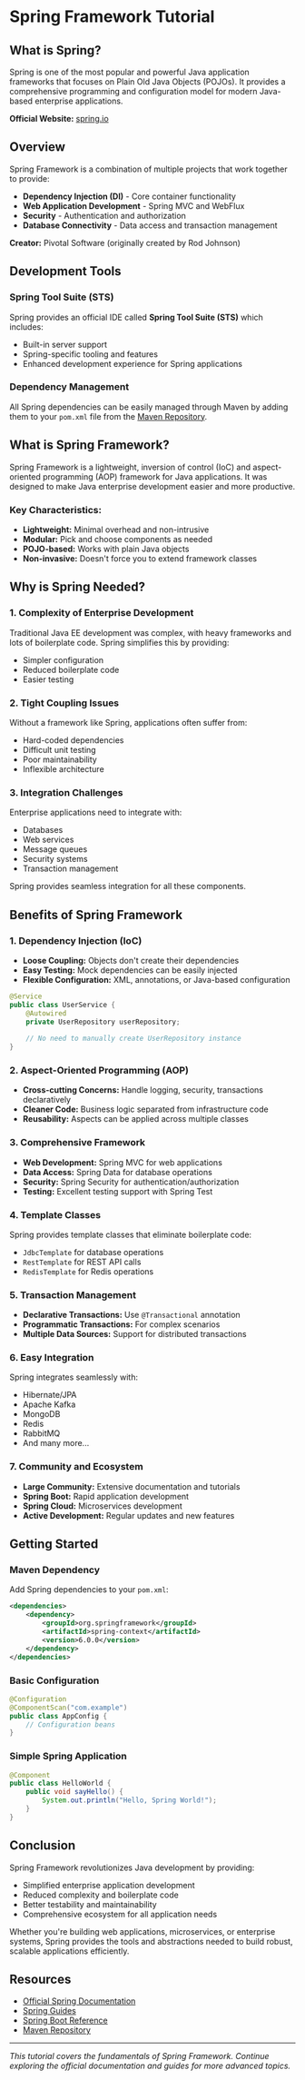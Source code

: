 # Spring Framework Tutorial

## What is Spring?

Spring is one of the most popular and powerful Java application frameworks that focuses on Plain Old Java Objects (POJOs). It provides a comprehensive programming and configuration model for modern Java-based enterprise applications.

**Official Website:** [spring.io](https://spring.io)

## Overview

Spring Framework is a combination of multiple projects that work together to provide:
- **Dependency Injection (DI)** - Core container functionality
- **Web Application Development** - Spring MVC and WebFlux
- **Security** - Authentication and authorization
- **Database Connectivity** - Data access and transaction management

**Creator:** Pivotal Software (originally created by Rod Johnson)

## Development Tools

### Spring Tool Suite (STS)
Spring provides an official IDE called **Spring Tool Suite (STS)** which includes:
- Built-in server support
- Spring-specific tooling and features
- Enhanced development experience for Spring applications

### Dependency Management
All Spring dependencies can be easily managed through Maven by adding them to your `pom.xml` file from the [Maven Repository](https://mvnrepository.com/).

## What is Spring Framework?

Spring Framework is a lightweight, inversion of control (IoC) and aspect-oriented programming (AOP) framework for Java applications. It was designed to make Java enterprise development easier and more productive.

### Key Characteristics:
- **Lightweight:** Minimal overhead and non-intrusive
- **Modular:** Pick and choose components as needed
- **POJO-based:** Works with plain Java objects
- **Non-invasive:** Doesn't force you to extend framework classes

## Why is Spring Needed?

### 1. **Complexity of Enterprise Development**
Traditional Java EE development was complex, with heavy frameworks and lots of boilerplate code. Spring simplifies this by providing:
- Simpler configuration
- Reduced boilerplate code
- Easier testing

### 2. **Tight Coupling Issues**
Without a framework like Spring, applications often suffer from:
- Hard-coded dependencies
- Difficult unit testing
- Poor maintainability
- Inflexible architecture

### 3. **Integration Challenges**
Enterprise applications need to integrate with:
- Databases
- Web services
- Message queues
- Security systems
- Transaction management

Spring provides seamless integration for all these components.

## Benefits of Spring Framework

### 1. **Dependency Injection (IoC)**
- **Loose Coupling:** Objects don't create their dependencies
- **Easy Testing:** Mock dependencies can be easily injected
- **Flexible Configuration:** XML, annotations, or Java-based configuration

```java
@Service
public class UserService {
    @Autowired
    private UserRepository userRepository;
    
    // No need to manually create UserRepository instance
}
```

### 2. **Aspect-Oriented Programming (AOP)**
- **Cross-cutting Concerns:** Handle logging, security, transactions declaratively
- **Cleaner Code:** Business logic separated from infrastructure code
- **Reusability:** Aspects can be applied across multiple classes

### 3. **Comprehensive Framework**
- **Web Development:** Spring MVC for web applications
- **Data Access:** Spring Data for database operations
- **Security:** Spring Security for authentication/authorization
- **Testing:** Excellent testing support with Spring Test

### 4. **Template Classes**
Spring provides template classes that eliminate boilerplate code:
- `JdbcTemplate` for database operations
- `RestTemplate` for REST API calls
- `RedisTemplate` for Redis operations

### 5. **Transaction Management**
- **Declarative Transactions:** Use `@Transactional` annotation
- **Programmatic Transactions:** For complex scenarios
- **Multiple Data Sources:** Support for distributed transactions

### 6. **Easy Integration**
Spring integrates seamlessly with:
- Hibernate/JPA
- Apache Kafka
- MongoDB
- Redis
- RabbitMQ
- And many more...

### 7. **Community and Ecosystem**
- **Large Community:** Extensive documentation and tutorials
- **Spring Boot:** Rapid application development
- **Spring Cloud:** Microservices development
- **Active Development:** Regular updates and new features

## Getting Started

### Maven Dependency
Add Spring dependencies to your `pom.xml`:

```xml
<dependencies>
    <dependency>
        <groupId>org.springframework</groupId>
        <artifactId>spring-context</artifactId>
        <version>6.0.0</version>
    </dependency>
</dependencies>
```

### Basic Configuration
```java
@Configuration
@ComponentScan("com.example")
public class AppConfig {
    // Configuration beans
}
```

### Simple Spring Application
```java
@Component
public class HelloWorld {
    public void sayHello() {
        System.out.println("Hello, Spring World!");
    }
}
```

## Conclusion

Spring Framework revolutionizes Java development by providing:
- Simplified enterprise application development
- Reduced complexity and boilerplate code
- Better testability and maintainability
- Comprehensive ecosystem for all application needs

Whether you're building web applications, microservices, or enterprise systems, Spring provides the tools and abstractions needed to build robust, scalable applications efficiently.

## Resources

- [Official Spring Documentation](https://spring.io/docs)
- [Spring Guides](https://spring.io/guides)
- [Spring Boot Reference](https://docs.spring.io/spring-boot/docs/current/reference/htmlsingle/)
- [Maven Repository](https://mvnrepository.com/)

---

*This tutorial covers the fundamentals of Spring Framework. Continue exploring the official documentation and guides for more advanced topics.*
